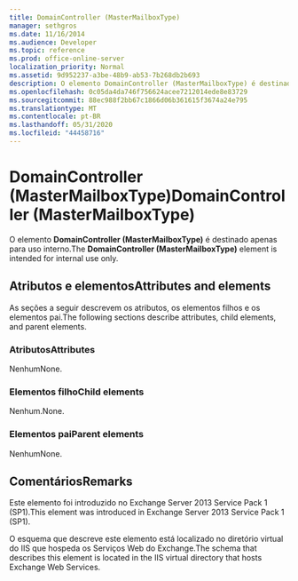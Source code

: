 ```yaml
---
title: DomainController (MasterMailboxType)
manager: sethgros
ms.date: 11/16/2014
ms.audience: Developer
ms.topic: reference
ms.prod: office-online-server
localization_priority: Normal
ms.assetid: 9d952237-a3be-48b9-ab53-7b268db2b693
description: O elemento DomainController (MasterMailboxType) é destinado apenas para uso interno.
ms.openlocfilehash: 0c05da4da746f756624acee7212014ede8e83729
ms.sourcegitcommit: 88ec988f2bb67c1866d06b361615f3674a24e795
ms.translationtype: MT
ms.contentlocale: pt-BR
ms.lasthandoff: 05/31/2020
ms.locfileid: "44458716"
---
```

# <a name="domaincontroller-mastermailboxtype"></a><span data-ttu-id="55a05-103">DomainController (MasterMailboxType)</span><span class="sxs-lookup"><span data-stu-id="55a05-103">DomainController (MasterMailboxType)</span></span>

<span data-ttu-id="55a05-104">O elemento **DomainController (MasterMailboxType)** é destinado apenas para uso interno.</span><span class="sxs-lookup"><span data-stu-id="55a05-104">The **DomainController (MasterMailboxType)** element is intended for internal use only.</span></span> 

## <a name="attributes-and-elements"></a><span data-ttu-id="55a05-105">Atributos e elementos</span><span class="sxs-lookup"><span data-stu-id="55a05-105">Attributes and elements</span></span>

<span data-ttu-id="55a05-106">As seções a seguir descrevem os atributos, os elementos filhos e os elementos pai.</span><span class="sxs-lookup"><span data-stu-id="55a05-106">The following sections describe attributes, child elements, and parent elements.</span></span>
  
### <a name="attributes"></a><span data-ttu-id="55a05-107">Atributos</span><span class="sxs-lookup"><span data-stu-id="55a05-107">Attributes</span></span>

<span data-ttu-id="55a05-108">Nenhum</span><span class="sxs-lookup"><span data-stu-id="55a05-108">None.</span></span>
  
### <a name="child-elements"></a><span data-ttu-id="55a05-109">Elementos filho</span><span class="sxs-lookup"><span data-stu-id="55a05-109">Child elements</span></span>

<span data-ttu-id="55a05-110">Nenhum.</span><span class="sxs-lookup"><span data-stu-id="55a05-110">None.</span></span>
  
### <a name="parent-elements"></a><span data-ttu-id="55a05-111">Elementos pai</span><span class="sxs-lookup"><span data-stu-id="55a05-111">Parent elements</span></span>

<span data-ttu-id="55a05-112">Nenhum</span><span class="sxs-lookup"><span data-stu-id="55a05-112">None.</span></span>
  
## <a name="remarks"></a><span data-ttu-id="55a05-113">Comentários</span><span class="sxs-lookup"><span data-stu-id="55a05-113">Remarks</span></span>

<span data-ttu-id="55a05-114">Este elemento foi introduzido no Exchange Server 2013 Service Pack 1 (SP1).</span><span class="sxs-lookup"><span data-stu-id="55a05-114">This element was introduced in Exchange Server 2013 Service Pack 1 (SP1).</span></span>
  
<span data-ttu-id="55a05-115">O esquema que descreve este elemento está localizado no diretório virtual do IIS que hospeda os Serviços Web do Exchange.</span><span class="sxs-lookup"><span data-stu-id="55a05-115">The schema that describes this element is located in the IIS virtual directory that hosts Exchange Web Services.</span></span>
  

